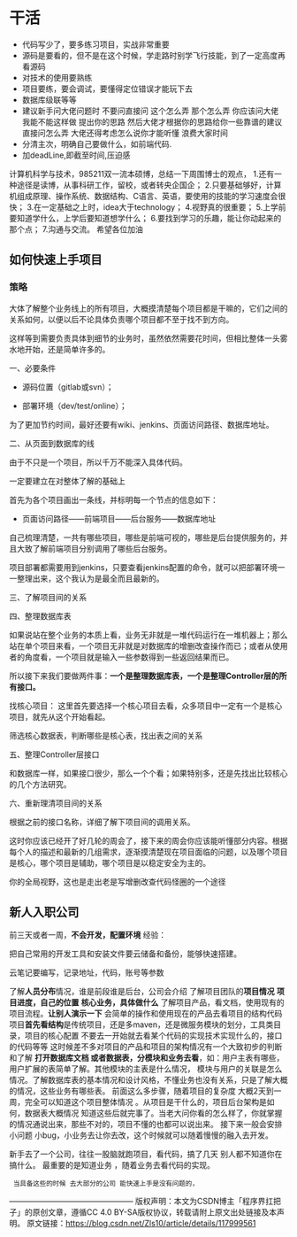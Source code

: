 # 干活

+ 代码写少了，要多练习项目，实战非常重要 
+ 源码是要看的，但不是在这个时候，学走路时别学飞行技能，到了一定高度再看源码
+ 对技术的使用要熟练
+ 项目要练，要会调试，要懂得定位错误才能玩下去
+ 数据库级联等等  
+ 建议新手问大佬问题时 不要问直接问 这个怎么弄 那个怎么弄 你应该问大佬 我能不能这样做 提出你的思路 然后大佬才根据你的思路给你一些靠谱的建议 直接问怎么弄 大佬还得考虑怎么说你才能听懂 浪费大家时间
+ 分清主次，明确自己要做什么，如前端代码.
+ 加deadLine,即截至时间,压迫感

计算机科学与技术，985211双一流本硕博，总结一下周围博士的观点，
1.还有一种途径是读博，从事科研工作，留校，或者转央企国企；
2.只要基础够好，计算机组成原理、操作系统、数据结构、C语言、英语，要使用的技能的学习速度会很快；
3.在一定基础之上时，idea大于technology；
4.视野真的很重要；
5.上学前要知道学什么，上学后要知道想学什么；
6.要找到学习的乐趣，能让你动起来的那个点；
7.沟通与交流。
希望各位加油

## 如何快速上手项目

### 策略

大体了解整个业务线上的所有项目，大概摸清楚每个项目都是干嘛的，它们之间的关系如何，以便以后不论具体负责哪个项目都不至于找不到方向。

这样等到需要负责具体到细节的业务时，虽然依然需要花时间，但相比整体一头雾水地开始，还是简单许多的。

一、必要条件

+ 源码位置（gitlab或svn）；

+ 部署环境（dev/test/online）；

为了更加节约时间，最好还要有wiki、jenkins、页面访问路径、数据库地址。

二、从页面到数据库的线

由于不只是一个项目，所以千万不能深入具体代码。

一定要建立在对整体了解的基础上

首先为各个项目画出一条线，并标明每一个节点的信息如下：

+ 页面访问路径——前端项目——后台服务——数据库地址

自己梳理清楚，一共有哪些项目，哪些是前端可视的，哪些是后台提供服务的，并且大致了解前端项目分别调用了哪些后台服务。

项目部署都需要用到jenkins，只要查看jenkins配置的命令，就可以把部署环境一一整理出来，这个我认为是最全而且最新的。

三、了解项目间的关系

四、整理数据库表

如果说站在整个业务的本质上看，业务无非就是一堆代码运行在一堆机器上；那么站在单个项目来看，一个项目无非就是对数据库的增删改查操作而已；或者从使用者的角度看，一个项目就是输入一些参数得到一些返回结果而已。

所以接下来我们要做两件事：**一个是整理数据库表，一个是整理Controller层的所有接口。**

找核心项目： 这里首先要选择一个核心项目去看，众多项目中一定有一个是核心项目，就先从这个开始看起。

筛选核心数据表，判断哪些是核心表，找出表之间的关系

五、整理Controller层接口

和数据库一样，如果接口很少，那么一个个看；如果特别多，还是先找出比较核心的几个方法研究。

六、重新理清项目间的关系

根据之前的接口名称，详细了解下项目间的调用关系。

这时你应该已经开了好几轮的周会了，接下来的周会你应该能听懂部分内容。根据每个人的描述和最新的几组需求，逐渐摸清楚现在项目面临的问题，以及哪个项目是核心，哪个项目是辅助，哪个项目是以稳定安全为主的。

你的全局视野，这也是走出老是写增删改查代码怪圈的一个途径





## 新人入职公司

前三天或者一周，**不会开发，配置环境**
经验：

把自己常用的开发工具和安装文件要云储备和备份，能够快速搭建。

云笔记要编写，记录地址，代码，账号等参数

了解**人员分布**情况，谁是前段谁是后台，公司会介绍
了解项目团队的**项目情况**
**项目进度，自己的位置**
**核心业务，具体做什么**
了解项目产品，看文档，使用现有的项目流程。**让别人演示一下**
会简单的操作和使用现在的产品去看项目的结构代码
项目**首先看结构**是传统项目，还是多maven，还是微服务模块的划分，工具类目录，项目的核心配置
不要去一开始就去看某个代码的实现技术实现什么的，接口的代码等等
这时候差不多对项目的产品和项目的架构情况有一个大致初步的判断和了解
**打开数据库文档 或者数据表，分模块和业务去看**，如：用户主表有哪些，用户扩展的表简单了解。其他模块的主表是什么情况， 模块与用户的关联是怎么情况。了解数据库表的基本情况和设计风格，不懂业务也没有关系，只是了解大概的情况，这些业务有哪些表。
前面这么多步骤，随着项目的复杂度 大概2天到一周，完全可以知道这个项目整体情况 。从项目是干什么的，项目后台架构是如何，数据表大概情况 
知道这些后就完事了。当老大问你看的怎么样了，你就掌握的情况通说出来，那些不对的，项目不懂的也都可以说出来。
接下来一般会安排小问题 小bug，小业务去让你去改，这个时候就可以随着慢慢的融入去开发。


  新手去了一个公司，往往一股脑就跑项目，看代码，搞了几天 别人都不知道你在搞什么。  最重要的是知道业务 ，随着业务去看代码的实现。

     当具备这些的时候 去大部分的公司 能快速上手是没有问题的，
————————————————
版权声明：本文为CSDN博主「程序界扛把子」的原创文章，遵循CC 4.0 BY-SA版权协议，转载请附上原文出处链接及本声明。
原文链接：https://blog.csdn.net/Zls10/article/details/117999561